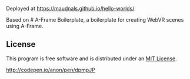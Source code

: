 Deployed at https://maudnals.github.io/hello-worlds/

Based on # A-Frame Boilerplate, a boilerplate for creating WebVR scenes using A-Frame.

## License

This program is free software and is distributed under an [MIT License](LICENSE).



http://codepen.io/anon/pen/dpmpJP
